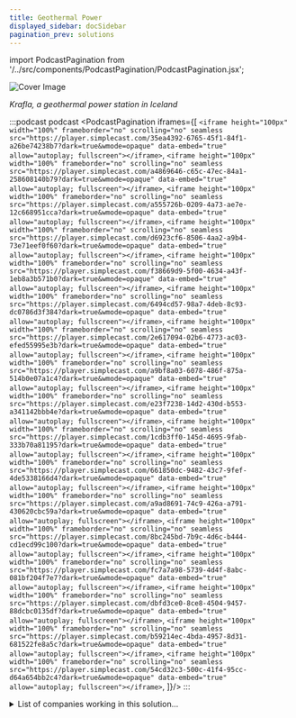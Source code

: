 ```yaml
---
title: Geothermal Power
displayed_sidebar: docSidebar
pagination_prev: solutions
---
```


import PodcastPagination from '/../src/components/PodcastPagination/PodcastPagination.jsx'; 

![Cover Image](../static/img/geothermal-power.jpg)

_Krafla, a geothermal power station in Iceland_

:::podcast podcast
  <PodcastPagination iframes={[
    `<iframe height="100px" width="100%" frameborder="no" scrolling="no" seamless src="https://player.simplecast.com/35ea4392-6765-45f1-84f1-a26be74238b7?dark=true&wmode=opaque" data-embed="true" allow="autoplay; fullscreen"></iframe>`,
    `<iframe height="100px" width="100%" frameborder="no" scrolling="no" seamless src="https://player.simplecast.com/a4869646-c65c-47ec-84a1-258608140b79?dark=true&wmode=opaque" data-embed="true" allow="autoplay; fullscreen"></iframe>`,
    `<iframe height="100px" width="100%" frameborder="no" scrolling="no" seamless src="https://player.simplecast.com/a555726b-0209-4a73-ae7e-12c668951cca?dark=true&wmode=opaque" data-embed="true" allow="autoplay; fullscreen"></iframe>`,
    `<iframe height="100px" width="100%" frameborder="no" scrolling="no" seamless src="https://player.simplecast.com/d6923cf6-8506-4aa2-a9b4-73e71eef0f60?dark=true&wmode=opaque" data-embed="true" allow="autoplay; fullscreen"></iframe>`,
    `<iframe height="100px" width="100%" frameborder="no" scrolling="no" seamless src="https://player.simplecast.com/f38669d9-5f00-4634-a43f-1eb8a3b571b0?dark=true&wmode=opaque" data-embed="true" allow="autoplay; fullscreen"></iframe>`,
    `<iframe height="100px" width="100%" frameborder="no" scrolling="no" seamless src="https://player.simplecast.com/6494cd57-98a7-4deb-8c93-dc0786d3f384?dark=true&wmode=opaque" data-embed="true" allow="autoplay; fullscreen"></iframe>`,
    `<iframe height="100px" width="100%" frameborder="no" scrolling="no" seamless src="https://player.simplecast.com/2e617094-02b6-4773-ac03-efed55995e3b?dark=true&wmode=opaque" data-embed="true" allow="autoplay; fullscreen"></iframe>`,
    `<iframe height="100px" width="100%" frameborder="no" scrolling="no" seamless src="https://player.simplecast.com/a9bf8a03-6078-486f-875a-514b0e07a1c4?dark=true&wmode=opaque" data-embed="true" allow="autoplay; fullscreen"></iframe>`,
    `<iframe height="100px" width="100%" frameborder="no" scrolling="no" seamless src="https://player.simplecast.com/e23f7238-14d2-430d-b553-a341142bbb4e?dark=true&wmode=opaque" data-embed="true" allow="autoplay; fullscreen"></iframe>`,
    `<iframe height="100px" width="100%" frameborder="no" scrolling="no" seamless src="https://player.simplecast.com/1cdb3ff0-145d-4695-9fab-333b70a81195?dark=true&wmode=opaque" data-embed="true" allow="autoplay; fullscreen"></iframe>`,
    `<iframe height="100px" width="100%" frameborder="no" scrolling="no" seamless src="https://player.simplecast.com/661850dc-9482-43c7-9fef-4de5338166d4?dark=true&wmode=opaque" data-embed="true" allow="autoplay; fullscreen"></iframe>`,
    `<iframe height="100px" width="100%" frameborder="no" scrolling="no" seamless src="https://player.simplecast.com/a9ad8691-74c9-426a-a791-430620cbc59a?dark=true&wmode=opaque" data-embed="true" allow="autoplay; fullscreen"></iframe>`,
    `<iframe height="100px" width="100%" frameborder="no" scrolling="no" seamless src="https://player.simplecast.com/8bc245bd-7b9c-4d6c-b444-cd1ecd99c100?dark=true&wmode=opaque" data-embed="true" allow="autoplay; fullscreen"></iframe>`,
    `<iframe height="100px" width="100%" frameborder="no" scrolling="no" seamless src="https://player.simplecast.com/fc7a7a98-5739-4d4f-8abc-081bf204f7e7?dark=true&wmode=opaque" data-embed="true" allow="autoplay; fullscreen"></iframe>`,
    `<iframe height="100px" width="100%" frameborder="no" scrolling="no" seamless src="https://player.simplecast.com/dbfd3ce0-8ce8-4504-9457-88dcbc0135df?dark=true&wmode=opaque" data-embed="true" allow="autoplay; fullscreen"></iframe>`,
    `<iframe height="100px" width="100%" frameborder="no" scrolling="no" seamless src="https://player.simplecast.com/b59214ec-4bda-4957-8d31-681522fe8a5c?dark=true&wmode=opaque" data-embed="true" allow="autoplay; fullscreen"></iframe>`,
    `<iframe height="100px" width="100%" frameborder="no" scrolling="no" seamless src="https://player.simplecast.com/54cd32c3-500c-41f4-95cc-d64a654bb2c4?dark=true&wmode=opaque" data-embed="true" allow="autoplay; fullscreen"></iframe>`,
  ]}/>
:::

<details>
        <summary>List of companies working in this solution...</summary>
         <em>Note: this is an experimental AI feature. Accuracy and completeness are a work in progress</em>
        <div>
            <ul>
             
                <li><a href="https://nan">Climate Now</a></li>
            
                <li><a href="https://earth-ai.com">Earth Ai</a></li>
            
                <li><a href="https://altarockenergy.com">Altarock</a></li>
            
            </ul>
        </div>
        </details>


:::company job openings
  #### [View open jobs in this Solution](https://climatebase.org/jobs?l=&q=&drawdown_solutions=Geothermal+Power)
:::

## Overview

Geothermal power, a renewable energy source, taps into the Earth's core heat to generate electricity. One significant breakthrough is "enhanced geothermal systems" (EGS) which involve artificially enhancing geothermal reservoirs by injecting water into hot rock formations, often utilizing hydraulic fracturing (fracking). EGS boosts energy extraction, making large-scale power generation feasible. Notable companies include AltaRock Energy, Davenport Newberry Holdings, and Ormat Technologies.

## Progress Made

Geothermal power's progress:
- Utilizes Earth's core heat for electricity generation.
- Commercial geothermal power plants are emerging worldwide.
- Enhanced Geothermal Systems (EGS) use water injection into rocks for efficient heat capture.

EGS specifics:
- Injected water expands rock, creating fractures that release heat.
- Captured heat generates electricity with minimal environmental impact.

Direct Use Geothermal:
- Uses Earth's heat to warm buildings and structures.
- Already implemented in various regions like the United States, Iceland, and New Zealand.

Geothermal power's potential:
- Clean, efficient, and environmentally friendly energy source.
- Vital in combating climate change.

Leading geothermal power developers:
- The Geothermal Energy Association
- The International Renewable Energy Agency
- The U.S. Department of Energy (DOE)
- National Renewable Energy Laboratory (NREL)
- The Lawrence Berkeley National Laboratory
- Project InnerSpace

## Challenges Ahead

Challenges in geothermal power development:
1. **High upfront cost**: Expensive drilling for heat energy extraction.
2. **Inconsistent resource**: Varied Earth's crust temperature and water availability.
3. **Environmental impact**: Potential air and noise pollution, groundwater pollution, and seismic activities from drilling.

## Best Path Forward

To effectively develop geothermal power for climate change mitigation:
- **Research and development**: Invest in technology enhancement and cost reduction.
- **Policy and incentives**: Establish measures to encourage large-scale adoption.
- Leading contributors: International Geothermal Association, Geothermal Energy Association, and Ormat Technologies.

Progress:
- New geothermal power plants in Iceland, the Philippines, and the United States.
- Decreasing costs make geothermal power more affordable for wider usage.

## Direct-Use Heat Analysis

<iframe src="https://www.google.com/maps/d/u/0/embed?mid=1SwcgV7Ht4k3Dwz2HiRfhXoTxru5dGyE&ehbc=2E312F" width="640" height="480"></iframe>

Facilities with units serviceable by direct-use geothermal heat based on data from [EPA Greenhouse Gas Reporting Program (GHGRP)](https://www.epa.gov/ghgreporting), [EIA MECS](https://www.eia.gov/consumption/manufacturing/), and estimated subsurface temperature gradients.
Markers are colored by estimated breakeven price (USD/MMBTU).

Contact [softwareengineerprogrammer on GitHub](https://github.com/softwareengineerprogrammer) for further information.